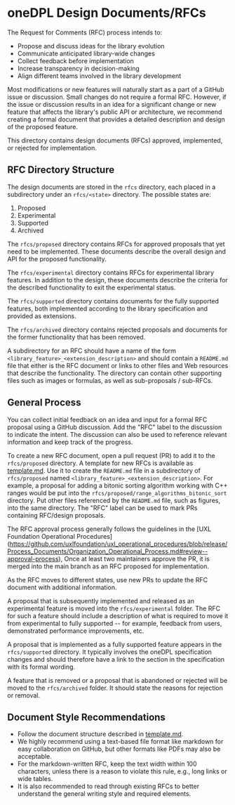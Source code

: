 # oneDPL Design Documents/RFCs

The Request for Comments (RFC) process intends to:

- Propose and discuss ideas for the library evolution
- Communicate anticipated library-wide changes
- Collect feedback before implementation
- Increase transparency in decision-making 
- Align different teams involved in the library development

Most modifications or new features will naturally start as a part of a 
GitHub issue or discussion. Small changes do not require a formal RFC. 
However, if the issue or discussion results in an idea for a significant 
change or new feature that affects the library's public API or architecture, 
we recommend creating a formal document that provides
a detailed description and design of the proposed feature.

This directory contains design documents (RFCs) approved, 
implemented, or rejected for implementation.

## RFC Directory Structure

The design documents are stored in the `rfcs` directory, each placed 
in a subdirectory under an `rfcs/<state>` directory. The possible states are:

1. Proposed
2. Experimental
3. Supported
4. Archived

The `rfcs/proposed` directory contains RFCs for approved proposals
that yet need to be implemented. These documents describe the overall design
and API for the proposed functionality.

The `rfcs/experimental` directory contains RFCs for experimental library features.
In addition to the design, these documents describe the criteria for the described
functionality to exit the experimental status.

The `rfcs/supported` directory contains documents for the fully supported features,
both implemented according to the library specification and provided as extensions.

The `rfcs/archived` directory contains rejected proposals and documents for
the former functionality that has been removed.

A subdirectory for an RFC should have a name of the form `<library_feature>_<extension_description>`
and should contain a `README.md` file that either is the RFC document
or links to other files and Web resources that describe the functionality.
The directory can contain other supporting files such as images or formulas,
as well as sub-proposals / sub-RFCs.

## General Process

You can collect initial feedback on an idea and input for a formal RFC proposal
using a GitHub discussion. Add the "RFC" label to the discussion to indicate
the intent. The discussion can also be used to reference relevant information
and keep track of the progress.

To create a new RFC document, open a pull request (PR) to add it to the `rfcs/proposed` directory.
A template for new RFCs is available as [template.md](template.md).
Use it to create the `README.md` file in a subdirectory of `rfcs/proposed` named
`<library_feature>_<extension_description>`. For example,
a proposal for adding a bitonic sorting algorithm working with C++ ranges would be put
into the `rfcs/proposed/range_algorithms_bitonic_sort` directory.
Put other files referenced by the `README.md` file, such as figures, into the same directory.
The "RFC" label can be used to mark PRs containing RFC/design proposals.

The RFC approval process generally follows the guidelines in the [UXL Foundation Operational Procedures]
(https://github.com/uxlfoundation/uxl_operational_procedures/blob/release/Process_Documents/Organization_Operational_Process.md#review--approval-process),
Once at least two maintainers approve the PR, it is merged into the main branch
as an RFC proposed for implementation.

As the RFC moves to different states, use new PRs to update the RFC document
with additional information.

A proposal that is subsequently implemented and released as an experimental feature
is moved into the `rfcs/experimental` folder.
The RFC for such a feature should include a description
of what is required to move it from experimental to fully supported -- for 
example, feedback from users, demonstrated performance improvements, etc.

A proposal that is implemented as a fully supported feature appears
in the `rfcs/supported` directory. It typically involves the oneDPL specification
changes and should therefore have a link to the section in the specification
with its formal wording.

A feature that is removed or a proposal that is abandoned or rejected will 
be moved to the `rfcs/archived` folder. It should state the reasons for
rejection or removal.

## Document Style Recommendations

- Follow the document structure described in [template.md](template.md).
- We highly recommend using a text-based file format like markdown for easy 
collaboration on GitHub, but other formats like PDFs may also be acceptable.
- For the markdown-written RFC, keep the text width within 100 characters,
unless there is a reason to violate this rule, e.g., long links or wide tables.
- It is also recommended to read through existing RFCs to better understand the 
general writing style and required elements.
